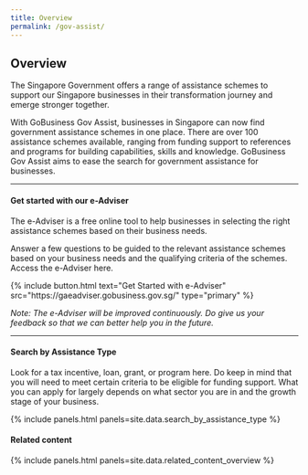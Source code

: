 ```yaml
---
title: Overview
permalink: /gov-assist/
---
```


## Overview

The Singapore Government offers a range of assistance schemes to support our Singapore businesses in their transformation journey and emerge stronger together. 

With GoBusiness Gov Assist, businesses in Singapore can now find government assistance schemes in one place. There are over 100 assistance schemes available, ranging from funding support to references and programs for building capabilities, skills and knowledge. GoBusiness Gov Assist aims to ease the search for government assistance for businesses.

***

#### Get started with our e-Adviser

The e-Adviser is a free online tool to help businesses in selecting the right assistance schemes based on their business needs. 

Answer a few questions to be guided to the relevant assistance schemes based on your business needs and the qualifying criteria of the schemes. Access the e-Adviser here.

<p>
{% include button.html text="Get Started with e-Adviser" src="https://gaeadviser.gobusiness.gov.sg/" type="primary" %}
</p>

*Note: The e-Adviser will be improved continuously. Do give us your feedback so that we can better help you in the future.*

***

<h4 id="search-by-assistance-type">Search by Assistance Type</h4>

Look for a tax incentive, loan, grant, or program here. Do keep in mind that you will need to meet certain criteria to be eligible for funding support. What you can apply for largely depends on what sector you are in and the growth stage of your business.

{% include panels.html panels=site.data.search_by_assistance_type %}

#### Related content

{% include panels.html panels=site.data.related_content_overview %}
